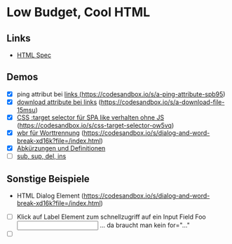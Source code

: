 # Low Budget, Cool HTML

## Links

- [HTML Spec](https://html.spec.whatwg.org/multipage/)

## Demos

- [x] ping attribut bei <a href="..."> links (https://codesandbox.io/s/a-ping-attribute-spb95)
- [x] [download attribute bei links](examples/a-download-attribute.html) (https://codesandbox.io/s/a-download-file-15msu)
- [x] [CSS :target selector für SPA like verhalten ohne JS](examples/css-target-selector) (https://codesandbox.io/s/css-target-selector-ow5vq)
- [x] [wbr für Worttrennung](examples/wbr-word-break.html) (https://codesandbox.io/s/dialog-and-word-break-xd16k?file=/index.html)
- [x] [Abkürzungen und Definitionen](examples/abbr-element.html)
- [ ] [sub, sup, del, ins](examples/inline-text-markup.html)

## Sonstige Beispiele

- HTML Dialog Element (https://codesandbox.io/s/dialog-and-word-break-xd16k?file=/index.html)
- [ ] Klick auf Label Element zum schnellzugriff auf ein Input Field <label>Foo<input name="foo"></label> ... da braucht man kein for="..."
- [ ] <template> Element -> okay, das ist insbesondere mit JS Nützlich...
- [ ] contenteditable attribute
- [ ] Einfacher Weg auf der Serverseite herauszufinden ob der aktuelle User-Agent JS aktiviert hat (https://www.codeproject.com/Tips/1217469/How-to-Detect-if-Client-has-JavaScript-Enabled-Dis)
- [ ] loading="lazy" attribute for image https://web.dev/browser-level-image-lazy-loading/
- [ ] rel=noopener, noreferrer,nofollow https://pointjupiter.com/what-noopener-noreferrer-nofollow-explained/
- [ ] Default Referrer Policy <meta name="referrer" content="default">https://w3c.github.io/webappsec-referrer-policy/#referrer-policy
- [ ] Change http method to submit form for input elements via formmethod attribute https://html.spec.whatwg.org/multipage/form-control-infrastructure.html#attr-fs-formmethod
- [ ] [10 rare HTML tags](https://code.tutsplus.com/articles/10-rare-html-tags-you-really-should-know--net-3908)
- [ ] [Hidden features of HTML](https://stackoverflow.com/questions/954327/hidden-features-of-html)
- [ ] [5 HTML tricks](https://www.geeksforgeeks.org/top-5-html-tricks-that-you-should-know/)
- [ ] Built-in autocompletion with input and datalist: https://developer.mozilla.org/en-US/docs/Web/HTML/Element/datalist
- [ ] Built-in expandable with details and summary: https://developer.mozilla.org/en-US/docs/Web/HTML/Element/details
- [ ] SVG animations with CSS: https://css-tricks.com/animating-svg-css/

# RayVeal

Rayveal is an opinionated version of the awesome [reveal.js](https://github.com/hakimel/reveal.js/). The main difference an approach to creating slides that is [markdown centered](https://github.github.com/gfm/) with the ability to create multiple presentations in the same project.

This, plus the pre-installation of convenient plugins and libraries make it easier to create your presentations quickly using markdown. That helps me focus on writing and not on laying out presentations.

You can see the demo at [rayveal.tech](http://rayveal.tech).

## Instructions

Instead of creating HTML files, you simply create one or more `*.md` files in the `docs/slides` folder. A server is required in order to use RayVeal properly...since the markdown files have to be loaded dynamicaly, so upload the contents of the `build` folder to a server.

## Installing Locally with NPM (optional)

Optionally, you can just run the presentation locally (great when you can't guarantee a network connection), There's a live preview server provided.

1. Grab/Fork from [repo](http://github.com/planetoftheweb/rayveal)
1. `build` folder has presentation
1. `docs/slides/demo.md` subfolder has sample markdown
1. `slides/index.json` has a list of presentations (optional)

## Running locally

1. Run `$ npm install` from your terminal
1. Edit `docs/slides/demo.md` or add `*.md files`
1. Run `$ npm start` from your terminal
1. Generates the `docs/slides/index.json` file (index)
1. Creates a live reload server

## Pre-installed libraries

Pre-installed libraries like [Font Awesome](https://fontawesome.com/?from=io) will let you easily add icons to your presentation, while a lightweight version of bootstrap, which you can customize for your own needs, lets you use things like buttons, table, cards, list-groups and form styles if you need them. You can customize what's included with an `npm run bootstrap-light` command.

- [Font Awesome](https://fontawesome.com/?from=io)
- [Lightweight Bootstrap](https://getbootstrap.com)

If you want to control what gets included in the `bootstrap-light.css` file, you can edit the `src/bootstrap-light/scss/bootstrap.scss` file.

## Pre-installed plugins

There are lots of great [reveal.js plugins](https://github.com/hakimel/reveal.js/wiki/Plugins,-Tools-and-Hardware) and I added the awesome [menu plugin](https://github.com/denehyg/reveal.js-menu), so that you can hit the `m` key and get a list of your presentations.

## Persistent toolbar

One of the problems I often have when doing presentation is making sure that people have the URL to the presentation as well as contact and other important information. So, I created a persistent toolbar at the bottom of every slide.

It auto-hides after 5 seconds, but you can bring it back by using the `t` key. You can find it in the index.html file and put your own HTML there.

## Fragments by default

Another way in which RayVeal differs from reveal is in the way it handles fragments. I don't like to show a lot of text in my presentations, but write short bullet points that I want people to consume one at a time. Therefore, fragments are on by default, just write your normal bullet points and they will show one at a time.

## contenteditable code

Another way that Rayveal differs is that when you write code blocks by either using the <code>&grave;</code> character or <code>&grave;&grave;&grave;</code> codeblocks, Rayveal makes those automatically have the `contenteditable` attribute. I demo a lot of code, so it's nice to be able to edit my codeblocks or even anything with the code tag.

## Code options

I created some additional styles that are not in bootstrap.

### Colored code blocks

You can use `code` blocks with different colors

```html
<code class="code-primary">primary</code>
<code class="code-success">success</code>
<code class="code-info">info</code>
<code class="code-warning">warning</code>
<code class="code-danger">danger</code>
```

### Tooltips

I'm not importing the Bootstrap JavaScript or the Bootstrap Grid, so I created my own way of doing a simple tooltip using CSS.

```html
<a class="tooltip" href="#">`tooltips`<span>For overlay explanations</span></a>
on rollover
```

### Code Sample Lists

There's also a style that I need for some of my own coursework, which lets you create lists with code samples that change color in each line. Here's the code:

```md
- `sample`
  - NUM: `one` `two` `three`
  - NUM: `four` `five` `six`
  - NUM: `seven` `eight` `nine`
  - NUM: `ten` `eleven` `twelve`
  - NUM:<br>
    `thirteen` `fourteen` `fifteen`
```

But it's better if you look at these in the [demo](https://rayveal.tech)

## Slide Templates

Reveal.js lets you add style tags, classes and data attributes in comments, so I used these to create different slide templates. There are three right now.

### Title Slide

`<!-- .slide: data-state="title" -->`

This is the title slide that appears at the beginning of the [demo](https://rayveal.tech). Blue background, large fonts.

### Page with Icons

`<!-- .slide: data-state="hasicon" -->`

A page that has a title with a Font Awesome icon in it. The spacing has to be different.

### Circles

`<!-- .slide: data-state="circles" -->`

In this page, each bullet point becomes a circle. Just a different way to help the user focus.

## More

Take a look at the [demo](https://rayveal.tech) for more examples, I'm really excited about some of the stuff you can do with Bootstrap's card and list-group components. I'd love to add more components and other layouts in the future.
